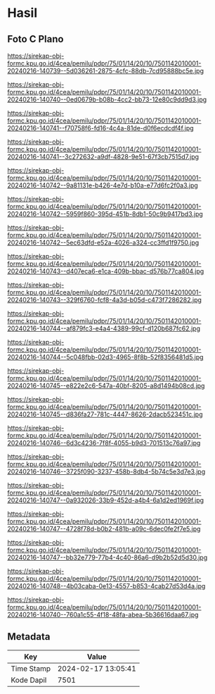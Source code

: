 # Hasil

## Foto C Plano

https://sirekap-obj-formc.kpu.go.id/4cea/pemilu/pdpr/75/01/14/20/10/7501142010001-20240216-140739--5d036261-2875-4cfc-88db-7cd95888bc5e.jpg

https://sirekap-obj-formc.kpu.go.id/4cea/pemilu/pdpr/75/01/14/20/10/7501142010001-20240216-140740--0ed0679b-b08b-4cc2-bb73-12e80c9dd9d3.jpg

https://sirekap-obj-formc.kpu.go.id/4cea/pemilu/pdpr/75/01/14/20/10/7501142010001-20240216-140741--f70758f6-fd16-4c4a-81de-d0f6ecdcdf4f.jpg

https://sirekap-obj-formc.kpu.go.id/4cea/pemilu/pdpr/75/01/14/20/10/7501142010001-20240216-140741--3c272632-a9df-4828-9e51-67f3cb7515d7.jpg

https://sirekap-obj-formc.kpu.go.id/4cea/pemilu/pdpr/75/01/14/20/10/7501142010001-20240216-140742--9a81131e-b426-4e7d-b10a-e77d6fc2f0a3.jpg

https://sirekap-obj-formc.kpu.go.id/4cea/pemilu/pdpr/75/01/14/20/10/7501142010001-20240216-140742--5959f860-395d-451b-8db1-50c9b9417bd3.jpg

https://sirekap-obj-formc.kpu.go.id/4cea/pemilu/pdpr/75/01/14/20/10/7501142010001-20240216-140742--5ec63dfd-e52a-4026-a324-cc3ffd1f9750.jpg

https://sirekap-obj-formc.kpu.go.id/4cea/pemilu/pdpr/75/01/14/20/10/7501142010001-20240216-140743--d407eca6-e1ca-409b-bbac-d576b77ca804.jpg

https://sirekap-obj-formc.kpu.go.id/4cea/pemilu/pdpr/75/01/14/20/10/7501142010001-20240216-140743--329f6760-fcf8-4a3d-b05d-c473f7286282.jpg

https://sirekap-obj-formc.kpu.go.id/4cea/pemilu/pdpr/75/01/14/20/10/7501142010001-20240216-140744--af879fc3-e4a4-4389-99cf-d120b687fc62.jpg

https://sirekap-obj-formc.kpu.go.id/4cea/pemilu/pdpr/75/01/14/20/10/7501142010001-20240216-140744--5c048fbb-02d3-4965-8f8b-52f8356481d5.jpg

https://sirekap-obj-formc.kpu.go.id/4cea/pemilu/pdpr/75/01/14/20/10/7501142010001-20240216-140745--e822e2c6-547a-40bf-8205-a8d1494b08cd.jpg

https://sirekap-obj-formc.kpu.go.id/4cea/pemilu/pdpr/75/01/14/20/10/7501142010001-20240216-140745--d836fa27-781c-4447-8626-2dacb523451c.jpg

https://sirekap-obj-formc.kpu.go.id/4cea/pemilu/pdpr/75/01/14/20/10/7501142010001-20240216-140746--6d3c4236-7f8f-4055-b9d3-701513c76a97.jpg

https://sirekap-obj-formc.kpu.go.id/4cea/pemilu/pdpr/75/01/14/20/10/7501142010001-20240216-140746--3725f090-3237-458b-8db4-5b74c5e3d7e3.jpg

https://sirekap-obj-formc.kpu.go.id/4cea/pemilu/pdpr/75/01/14/20/10/7501142010001-20240216-140747--0a932026-33b9-452d-a4b4-6a1d2ed1969f.jpg

https://sirekap-obj-formc.kpu.go.id/4cea/pemilu/pdpr/75/01/14/20/10/7501142010001-20240216-140747--4728f78d-b0b2-481b-a09c-6dec0fe2f7e5.jpg

https://sirekap-obj-formc.kpu.go.id/4cea/pemilu/pdpr/75/01/14/20/10/7501142010001-20240216-140747--bb32e779-77b4-4c40-86a6-d9b2b52d5d30.jpg

https://sirekap-obj-formc.kpu.go.id/4cea/pemilu/pdpr/75/01/14/20/10/7501142010001-20240216-140748--4b03caba-0e13-4557-b853-4cab27d53d4a.jpg

https://sirekap-obj-formc.kpu.go.id/4cea/pemilu/pdpr/75/01/14/20/10/7501142010001-20240216-140740--760a1c55-4f18-48fa-abea-5b36616daa67.jpg


## Metadata

| Key        | Value               |
| ---------- | ------------------- |
| Time Stamp | 2024-02-17 13:05:41 |
| Kode Dapil | 7501                |



